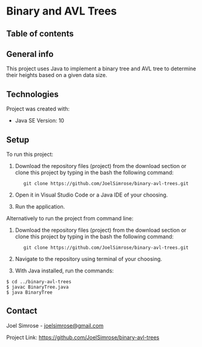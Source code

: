# Binary and AVL Trees

## Table of contents

## General info
This project uses Java to implement a binary tree and AVL tree to determine their heights based on a given data size.   

## Technologies
Project was created with: 
* Java SE Version: 10

## Setup
To run this project:

1. Download the repository files (project) from the download section or clone this project by typing in the bash the following command:

          git clone https://github.com/JoelSimrose/binary-avl-trees.git
  
2. Open it in Visual Studio Code or a Java IDE of your choosing.

3. Run the application.

Alternatively to run the project from command line:

1. Download the repository files (project) from the download section or clone this project by typing in the bash the following command:

          git clone https://github.com/JoelSimrose/binary-avl-trees.git
          
2. Navigate to the repository using terminal of your choosing.

3. With Java installed, run the commands: 
```
$ cd ../binary-avl-trees
$ javac BinaryTree.java
$ java BinaryTree
```
## Contact

Joel Simrose - joelsimrose@gmail.com

Project Link: https://github.com/JoelSimrose/binary-avl-trees
